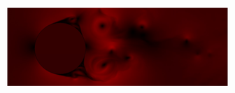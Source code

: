 ![Mandelbulb](https://github.com/Goubermouche/Goubermouche/blob/main/turbulent-fluid-flow-around-a-cylinder.jpg)
